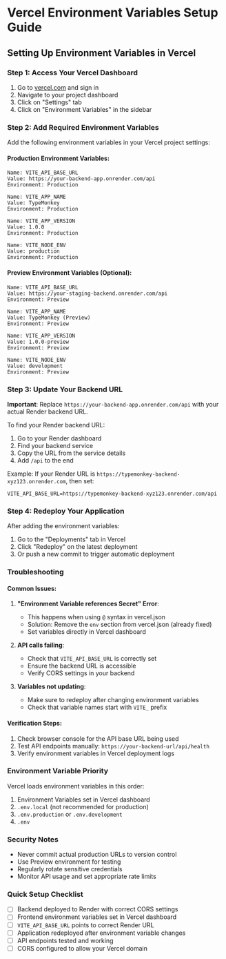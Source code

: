 # Vercel Environment Variables Setup Guide

## Setting Up Environment Variables in Vercel

### Step 1: Access Your Vercel Dashboard

1. Go to [vercel.com](https://vercel.com) and sign in
2. Navigate to your project dashboard
3. Click on "Settings" tab
4. Click on "Environment Variables" in the sidebar

### Step 2: Add Required Environment Variables

Add the following environment variables in your Vercel project settings:

#### Production Environment Variables:

```
Name: VITE_API_BASE_URL
Value: https://your-backend-app.onrender.com/api
Environment: Production

Name: VITE_APP_NAME
Value: TypeMonkey
Environment: Production

Name: VITE_APP_VERSION
Value: 1.0.0
Environment: Production

Name: VITE_NODE_ENV
Value: production
Environment: Production
```

#### Preview Environment Variables (Optional):

```
Name: VITE_API_BASE_URL
Value: https://your-staging-backend.onrender.com/api
Environment: Preview

Name: VITE_APP_NAME
Value: TypeMonkey (Preview)
Environment: Preview

Name: VITE_APP_VERSION
Value: 1.0.0-preview
Environment: Preview

Name: VITE_NODE_ENV
Value: development
Environment: Preview
```

### Step 3: Update Your Backend URL

**Important**: Replace `https://your-backend-app.onrender.com/api` with your actual Render backend URL.

To find your Render backend URL:
1. Go to your Render dashboard
2. Find your backend service
3. Copy the URL from the service details
4. Add `/api` to the end

Example: If your Render URL is `https://typemonkey-backend-xyz123.onrender.com`, then set:
```
VITE_API_BASE_URL=https://typemonkey-backend-xyz123.onrender.com/api
```

### Step 4: Redeploy Your Application

After adding the environment variables:
1. Go to the "Deployments" tab in Vercel
2. Click "Redeploy" on the latest deployment
3. Or push a new commit to trigger automatic deployment

### Troubleshooting

#### Common Issues:

1. **"Environment Variable references Secret" Error**:
   - This happens when using `@` syntax in vercel.json
   - Solution: Remove the `env` section from vercel.json (already fixed)
   - Set variables directly in Vercel dashboard

2. **API calls failing**:
   - Check that `VITE_API_BASE_URL` is correctly set
   - Ensure the backend URL is accessible
   - Verify CORS settings in your backend

3. **Variables not updating**:
   - Make sure to redeploy after changing environment variables
   - Check that variable names start with `VITE_` prefix

#### Verification Steps:

1. Check browser console for the API base URL being used
2. Test API endpoints manually: `https://your-backend-url/api/health`
3. Verify environment variables in Vercel deployment logs

### Environment Variable Priority

Vercel loads environment variables in this order:
1. Environment Variables set in Vercel dashboard
2. `.env.local` (not recommended for production)
3. `.env.production` or `.env.development`
4. `.env`

### Security Notes

- Never commit actual production URLs to version control
- Use Preview environment for testing
- Regularly rotate sensitive credentials
- Monitor API usage and set appropriate rate limits

### Quick Setup Checklist

- [ ] Backend deployed to Render with correct CORS settings
- [ ] Frontend environment variables set in Vercel dashboard
- [ ] `VITE_API_BASE_URL` points to correct Render URL
- [ ] Application redeployed after environment variable changes
- [ ] API endpoints tested and working
- [ ] CORS configured to allow your Vercel domain
